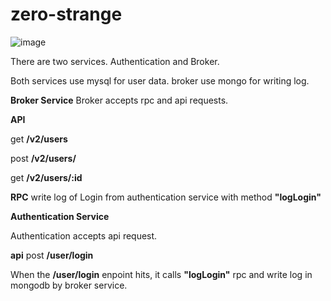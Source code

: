 # zero-strange
![image](https://user-images.githubusercontent.com/112534208/191252324-33debe57-887a-4eb1-8123-3e83edaaec2d.png)

There are two services. Authentication and Broker.

Both services use mysql for user data.
broker use mongo for writing log.

**Broker Service**
Broker accepts rpc and api requests.

**API**

get **/v2/users**

post **/v2/users/**

get **/v2/users/:id**


**RPC**
write log of Login from authentication service with method **"logLogin"**


**Authentication Service**

Authentication accepts api request.

**api**
post **/user/login**

When the **/user/login** enpoint hits, it calls **"logLogin"** rpc and write log in mongodb by broker service.
